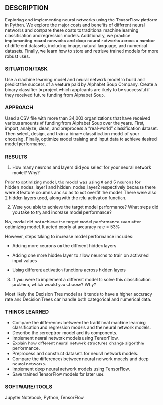 ## DESCRIPTION
Exploring and implementing neural networks using the TensorFlow platform in Python. We explore the major costs and benefits of different neural networks and compare these costs to traditional machine learning classification and regression models. Additionally, we practice implementing neural networks and deep neural networks across a number of different datasets, including image, natural language, and numerical datasets. Finally, we learn how to store and retrieve trained models for more robust uses.

### SITUATION/TASK
Use a machine learning model and neural network model to build and predict the success of a venture paid by Alphabet Soup Company.
Create a binary classifier to project which applicants are likely to be successful if they received future funding from Alphabet Soup. 

### APPROACH
Used a CSV file with more than 34,000 organizations that have received various amounts of funding from Alphabet Soup over the years.
First, import, analyze, clean, and preprocess a “real-world” classification dataset. Then select, design, and train a binary classification model of your choosing. Finally, optimize model training and input data to achieve desired model performance.

### RESULTS
1) How many neurons and layers did you select for your neural network model? Why?

Prior to optimizing model, the model was using 8 and 5 neurons for hidden_nodes_layer1 and hidden_nodes_layer2
respectively because there were 8 feature columns and so as to not overfit the model.
There were also 2 hidden layers used, along with the relu activation function.

2) Were you able to achieve the target model performance? What steps did you take to try and increase model performance?

No, model did not achieve the target model performance even after optimizing model. It acted poorly at accuracy rate = 53%

However, steps taking to increase model performance includes:
* Adding more neurons on the different hidden layers
* Adding one more hidden layer to allow neurons to train on activated input values

* Using different activation functions across hidden layers

3) If you were to implement a different model to solve this classification problem, which would you choose? Why?

Most likely the Decision Tree model as it tends to have a higher accuracy rate and Decision Trees can handle both categorical and numerical data.

### THINGS LEARNED
* Compare the differences between the traditional machine learning classification and regression models and the neural network models.
* Describe the perceptron model and its components.
* Implement neural network models using TensorFlow.
* Explain how different neural network structures change algorithm performance.
* Preprocess and construct datasets for neural network models.
* Compare the differences between neural network models and deep neural networks.
* Implement deep neural network models using TensorFlow.
* Save trained TensorFlow models for later use.

### SOFTWARE/TOOLS
Jupyter Notebook, Python, TensorFlow
